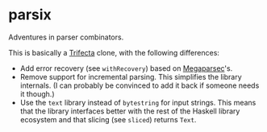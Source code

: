 # parsix

Adventures in parser combinators.

This is basically a [Trifecta](https://github.com/ekmett/trifecta) clone, with the following differences:

* Add error recovery (see `withRecovery`) based on [Megaparsec](https://github.com/mrkkrp/megaparsec)'s.
* Remove support for incremental parsing. This simplifies the library internals. (I can probably be convinced to add it back if someone needs it though.)
* Use the `text` library instead of `bytestring` for input strings. This means that the library interfaces better with the rest of the Haskell library ecosystem and that slicing (see `sliced`) returns `Text`.
